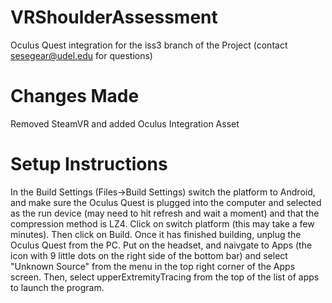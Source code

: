 # VRShoulderAssessment

Oculus Quest integration for the iss3 branch of the Project (contact sesegear@udel.edu for questions)

# Changes Made
Removed SteamVR and added Oculus Integration Asset

# Setup Instructions
In the Build Settings (Files->Build Settings) switch the platform to Android, and make sure the Oculus Quest is plugged into the computer and selected as the run device (may need to hit refresh and wait a moment) and that the compression method is LZ4. Click on switch platform (this may take a few minutes). Then click on Build. Once it has finished building, unplug the Oculus Quest from the PC. Put on the headset, and naivgate to Apps (the icon with 9 little dots on the right side of the bottom bar) and select "Unknown Source" from the menu in the top right corner of the Apps screen. Then, select upperExtremityTracing from the top of the list of apps to launch the program. 
